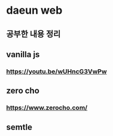 # daeun web
## 공부한 내용 정리

## vanilla js
### https://youtu.be/wUHncG3VwPw

## zero cho
### https://www.zerocho.com/

## semtle
